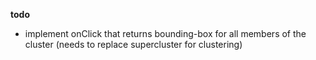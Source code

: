 __todo__
- implement onClick that returns bounding-box for all members of the cluster (needs to replace supercluster for clustering)
